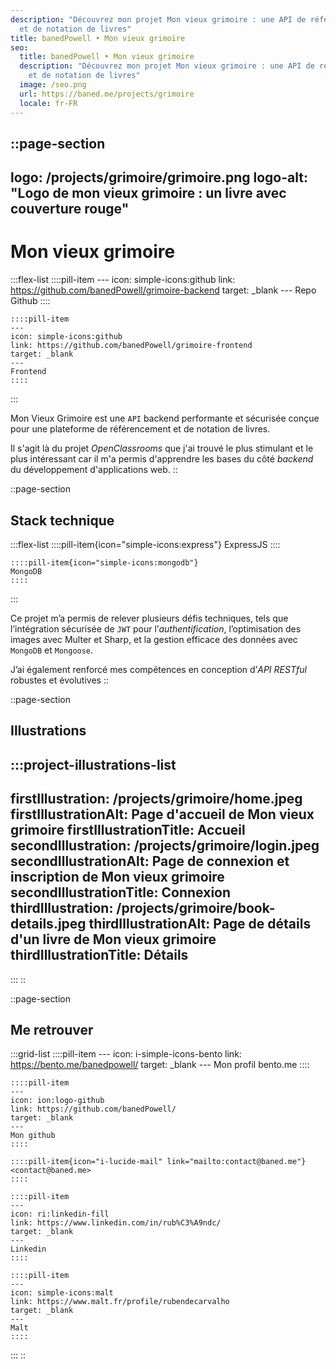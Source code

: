 ```yaml
---
description: "Découvrez mon projet Mon vieux grimoire : une API de référencement
  et de notation de livres"
title: banedPowell • Mon vieux grimoire
seo:
  title: banedPowell • Mon vieux grimoire
  description: "Découvrez mon projet Mon vieux grimoire : une API de référencement
    et de notation de livres"
  image: /seo.png
  url: https://baned.me/projects/grimoire
  locale: fr-FR
---
```


::page-section
---
logo: /projects/grimoire/grimoire.png
logo-alt: "Logo de mon vieux grimoire : un livre avec couverture rouge"
---
# Mon vieux grimoire

  :::flex-list
    ::::pill-item
    ---
    icon: simple-icons:github
    link: https://github.com/banedPowell/grimoire-backend
    target: _blank
    ---
    Repo Github
    ::::
  
    ::::pill-item
    ---
    icon: simple-icons:github
    link: https://github.com/banedPowell/grimoire-frontend
    target: _blank
    ---
    Frontend
    ::::
  :::

Mon Vieux Grimoire est une `API` backend performante et sécurisée conçue pour une plateforme de référencement et de notation de livres.

Il s'agit là du projet *OpenClassrooms* que j'ai trouvé le plus stimulant et le plus intéressant car il m'a permis d'apprendre les bases du côté *backend* du développement d'applications web.
::

::page-section
## Stack technique

  :::flex-list
    ::::pill-item{icon="simple-icons:express"}
    ExpressJS
    ::::
  
    ::::pill-item{icon="simple-icons:mongodb"}
    MongoDB
    ::::
  :::

Ce projet m’a permis de relever plusieurs défis techniques, tels que l’intégration sécurisée de `JWT` pour l’*authentification*, l’optimisation des images avec Multer et Sharp, et la gestion efficace des données avec `MongoDB` et `Mongoose`.

J’ai également renforcé mes compétences en conception d’*API RESTful* robustes et évolutives
::

::page-section
## Illustrations

  :::project-illustrations-list
  ---
  firstIllustration: /projects/grimoire/home.jpeg
  firstIllustrationAlt: Page d'accueil de Mon vieux grimoire
  firstIllustrationTitle: Accueil
  secondIllustration: /projects/grimoire/login.jpeg
  secondIllustrationAlt: Page de connexion et inscription de Mon vieux grimoire
  secondIllustrationTitle: Connexion
  thirdIllustration: /projects/grimoire/book-details.jpeg
  thirdIllustrationAlt: Page de détails d'un livre de Mon vieux grimoire
  thirdIllustrationTitle: Détails
  ---
  :::
::

::page-section
## Me retrouver

  :::grid-list
    ::::pill-item
    ---
    icon: i-simple-icons-bento
    link: https://bento.me/banedpowell/
    target: _blank
    ---
    Mon profil bento.me
    ::::
  
    ::::pill-item
    ---
    icon: ion:logo-github
    link: https://github.com/banedPowell/
    target: _blank
    ---
    Mon github
    ::::
  
    ::::pill-item{icon="i-lucide-mail" link="mailto:contact@baned.me"}
    <contact@baned.me>
    ::::
  
    ::::pill-item
    ---
    icon: ri:linkedin-fill
    link: https://www.linkedin.com/in/rub%C3%A9ndc/
    target: _blank
    ---
    Linkedin
    ::::
  
    ::::pill-item
    ---
    icon: simple-icons:malt
    link: https://www.malt.fr/profile/rubendecarvalho
    target: _blank
    ---
    Malt
    ::::
  :::
::
